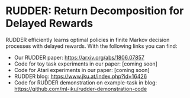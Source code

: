 # RUDDER: Return Decomposition for Delayed Rewards

RUDDER efficiently learns optimal policies in finite Markov decision processes with delayed rewards.
With the following links you can find:
- Our RUDDER paper: https://arxiv.org/abs/1806.07857
- Code for toy task experiments in our paper: [coming soon]
- Code for Atari experiments in our paper: [coming soon]
- RUDDER blog: https://www.jku.at/index.php?id=16426
- Code for RUDDER demonstration on example-task in blog: https://github.com/ml-jku/rudder-demonstration-code
